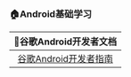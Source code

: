 ### :house:Android基础学习 ###

|                :cookie:谷歌Android开发者文档                 |
| :----------------------------------------------------------: |
| [谷歌Android开发者指南](https://developer.android.google.cn/guide) |

